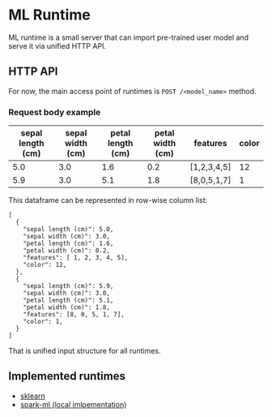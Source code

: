 # ML Runtime

ML runtime is a small server that can import pre-trained user model and serve
it via unified HTTP API.

## HTTP API
For now, the main access point of runtimes is
`POST /<model_name>` method.

### Request body example

| sepal length (cm) | sepal width (cm) | petal length (cm) | petal width (cm) | features  | color |
|-------------------|------------------|-------------------|------------------|-----------|-------|
|        5.0        |        3.0       |        1.6        |        0.2       |[1,2,3,4,5]|   12  |
|        5.9        |        3.0       |        5.1        |        1.8       |[8,0,5,1,7]|   1   |

This dataframe can be represented in row-wise column list:

```
[
  {
    "sepal length (cm)": 5.0,
    "sepal width (cm)": 3.0,
    "petal length (cm)": 1.6,
    "petal width (cm)": 0.2,
    "features": [ 1, 2, 3, 4, 5],
    "color": 12,
  },
  {
    "sepal length (cm)": 5.9,
    "sepal width (cm)": 3.0,
    "petal length (cm)": 5.1,
    "petal width (cm)": 1.8,
    "features": [8, 0, 5, 1, 7],
    "color": 1,
  }
]
```

That is unified input structure for all runtimes.

## Implemented runtimes
* [sklearn](scikit/)
* [spark-ml (local imlpementation)](localml-spark/)
